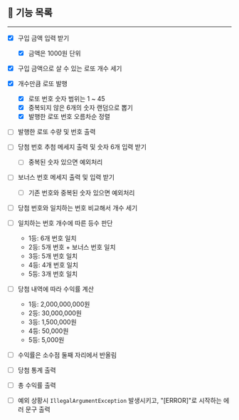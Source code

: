 ## 💸 기능 목록

---
- [x] 구입 금액 입력 받기
  - [x] 금액은 1000원 단위


- [x] 구입 금액으로 살 수 있는 로또 개수 세기
- [x] 개수만큼 로또 발행
  - [x] 로또 번호 숫자 범위는 1 ~ 45
  - [x] 중복되지 않은 6개의 숫자 랜덤으로 뽑기
  - [x] 발행한 로또 번호 오름차순 정렬
- [ ] 발행한 로또 수량 및 번호 출력


- [ ] 당첨 번호 추첨 메세지 출력 및 숫자 6개 입력 받기
  - [ ]  중복된 숫자 있으면 예외처리
- [ ] 보너스 번호 메세지 출력 및 입력 받기
  - [ ] 기존 번호와 중복된 숫자 있으면 예외처리


- [ ] 당첨 번호와 일치하는 번호 비교해서 개수 세기
- [ ] 일치하는 번호 개수에 따른 등수 판단
  - 1등: 6개 번호 일치
  - 2등: 5개 번호 + 보너스 번호 일치
  - 3등: 5개 번호 일치
  - 4등: 4개 번호 일치 
  - 5등: 3개 번호 일치


- [ ] 당첨 내역에 따라 수익률 계산
  - 1등: 2,000,000,000원
  - 2등: 30,000,000원
  - 3등: 1,500,000원
  - 4등: 50,000원
  - 5등: 5,000원
- [ ] 수익률은 소수점 둘째 자리에서 반올림


- [ ] 당첨 통계 출력
- [ ] 총 수익률 출력
- [ ] 예외 상황시 `IllegalArgumentException` 발생시키고, "[ERROR]"로 시작하는 에러 문구 출력